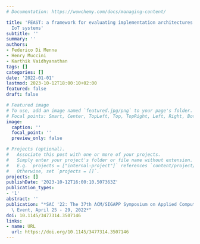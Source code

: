 ```yaml
---
# Documentation: https://wowchemy.com/docs/managing-content/

title: 'FEAST: a framework for evaluating implementation architectures of self-adaptive
  IoT systems'
subtitle: ''
summary: ''
authors:
- Federico Di Menna
- Henry Muccini
- Karthik Vaidhyanathan
tags: []
categories: []
date: '2022-01-01'
lastmod: 2023-10-12T18:00:10+02:00
featured: false
draft: false

# Featured image
# To use, add an image named `featured.jpg/png` to your page's folder.
# Focal points: Smart, Center, TopLeft, Top, TopRight, Left, Right, BottomLeft, Bottom, BottomRight.
image:
  caption: ''
  focal_point: ''
  preview_only: false

# Projects (optional).
#   Associate this post with one or more of your projects.
#   Simply enter your project's folder or file name without extension.
#   E.g. `projects = ["internal-project"]` references `content/project/deep-learning/index.md`.
#   Otherwise, set `projects = []`.
projects: []
publishDate: '2023-10-12T16:00:10.507363Z'
publication_types:
- '1'
abstract: ''
publication: "*SAC '22: The 37th ACM/SIGAPP Symposium on Applied Computing, Virtual\
  \ Event, April 25 - 29, 2022*"
doi: 10.1145/3477314.3507146
links:
- name: URL
  url: https://doi.org/10.1145/3477314.3507146
---
```


